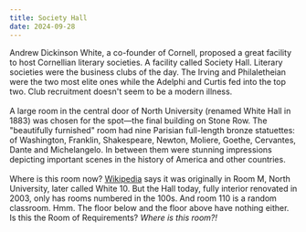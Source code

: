 ```yaml
---
title: Society Hall
date: 2024-09-28
---
```


Andrew Dickinson White, a co-founder of Cornell, proposed a great facility to host Cornellian literary societies. A facility called Society Hall. Literary societies were the business clubs of the day. The Irving and Philaletheian were the two most elite ones while the Adelphi and Curtis fed into the top two. Club recruitment doesn't seem to be a modern illness.\
\
A large room in the central door of North University (renamed White Hall in 1883) was chosen for the spot—the final building on Stone Row. The "beautifully furnished" room had nine Parisian full-length bronze statuettes: of Washington, Franklin, Shakespeare, Newton, Moliere, Goethe, Cervantes, Dante and Michelangelo. In between them were stunning impressions depicting important scenes in the history of America and other countries. \
\
Where is this room now? [Wikipedia](https://en.wikipedia.org/wiki/Cornell_literary_societies) says it was originally in Room M, North University, later called White 10. But the Hall today, fully interior renovated in 2003, only has rooms numbered in the 100s. And room 110 is a random classroom. Hmm. The floor below and the floor above have nothing either. Is this the Room of Requirements? *Where is this room?!*